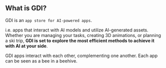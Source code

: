 ## What is GDI?

GDI is an `app store for AI-powered apps`.

i.e. apps that interact with AI models and utilize AI-generated assets. Whether you are managing your tasks, creating 3D animations, or planning a ski trip, **GDI is set to explore the most efficient methods to achieve it with AI at your side**.

GDI apps interact with each other, complementing one another. Each app can be seen as a bee in a beehive.
